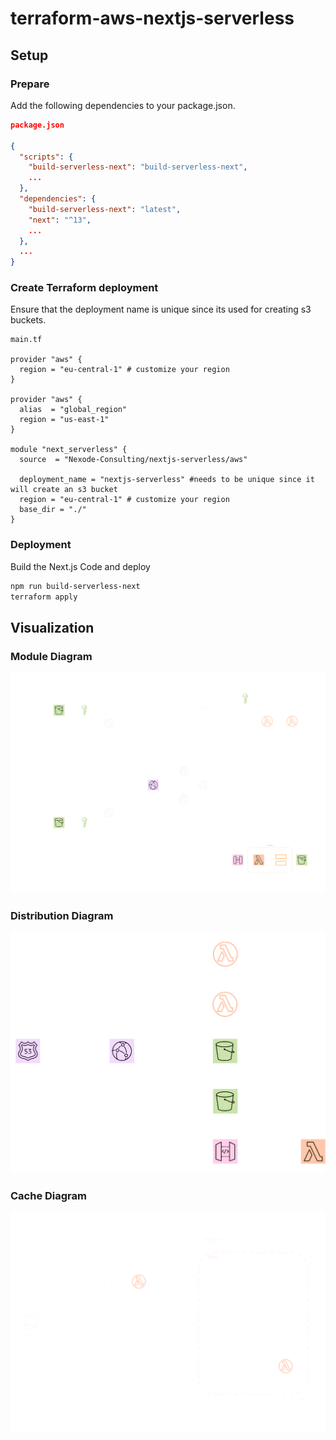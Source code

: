 # terraform-aws-nextjs-serverless


## Setup

### Prepare 

Add the following dependencies to your package.json.

```json
package.json

{
  "scripts": {
    "build-serverless-next": "build-serverless-next",
    ...
  },
  "dependencies": {
    "build-serverless-next": "latest",
    "next": "^13",
    ...
  },
  ...
}
```
### Create Terraform deployment

Ensure that the deployment name is unique since its used for creating s3 buckets.


```
main.tf

provider "aws" {
  region = "eu-central-1" # customize your region
}

provider "aws" {
  alias  = "global_region"
  region = "us-east-1"
}

module "next_serverless" {
  source  = "Nexode-Consulting/nextjs-serverless/aws"

  deployment_name = "nextjs-serverless" #needs to be unique since it will create an s3 bucket
  region = "eu-central-1" # customize your region
  base_dir = "./"
}
```

### Deployment
Build the Next.js Code and deploy
```bash
npm run build-serverless-next
terraform apply
```


## Visualization

### Module Diagram
![Module Diagram](https://github.com/Nexode-Consulting/terraform-aws-nextjs-serverless/blob/main/visuals/module.svg?raw=true)

### Distribution Diagram
![Distribution Diagram](https://github.com/Nexode-Consulting/terraform-aws-nextjs-serverless/blob/main/visuals/distribution.svg?raw=true)

### Cache Diagram
![Cache Diagram](https://github.com/Nexode-Consulting/terraform-aws-nextjs-serverless/blob/main/visuals/cache.svg?raw=true)
